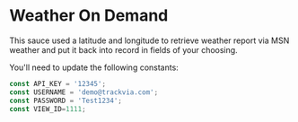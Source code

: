 # Weather On Demand

This sauce used a latitude and longitude to retrieve weather report via MSN weather and put it back into record in fields of your choosing.


You'll need to update the following constants:
```javaScript
const API_KEY = '12345';
const USERNAME = 'demo@trackvia.com';
const PASSWORD = 'Test1234';
const VIEW_ID=1111;
```
